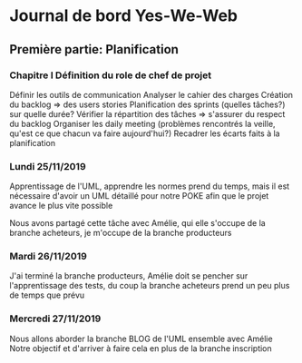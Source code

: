 # Journal de bord Yes-We-Web

## Première partie: Planification

### Chapitre I Définition du role de chef de projet

Définir les outils de communication
Analyser le cahier des charges
Création du backlog => des users stories
Planification des sprints (quelles tâches?) sur quelle durée?
Vérifier la répartition des tâches
=> s'assurer du respect du backlog
Organiser les daily meeting (problèmes rencontrés la veille, qu'est ce que chacun va faire aujourd'hui?)
Recadrer les écarts faits à la planification

### Lundi 25/11/2019

Apprentissage de l'UML, apprendre les normes prend du temps, mais il est nécessaire d'avoir un UML détaillé pour notre POKE afin que le projet avance le plus vite possible

Nous avons partagé cette tâche avec Amélie, qui elle s'occupe de la branche acheteurs, je m'occupe de la branche producteurs

### Mardi 26/11/2019
J'ai terminé la branche producteurs, Amélie doit se pencher sur l'apprentissage des tests, du coup la branche acheteurs prend un peu plus de temps que prévu

### Mercredi 27/11/2019
Nous allons aborder la branche BLOG de l'UML ensemble avec Amélie
Notre objectif et d'arriver à faire cela en plus de la branche inscription



